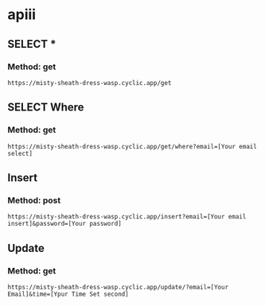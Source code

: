 # apiii

## SELECT *
### Method: get
```url
https://misty-sheath-dress-wasp.cyclic.app/get
```

## SELECT Where
### Method: get
```url
https://misty-sheath-dress-wasp.cyclic.app/get/where?email=[Your email select]
```

## Insert
### Method: post
```url
https://misty-sheath-dress-wasp.cyclic.app/insert?email=[Your email insert]&password=[Your password]
```

## Update
### Method: get
```url
https://misty-sheath-dress-wasp.cyclic.app/update/?email=[Your Email]&time=[Ypur Time Set second]
```
